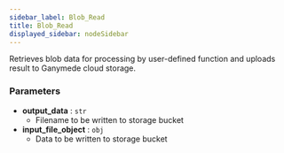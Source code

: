 ```yaml
---
sidebar_label: Blob_Read
title: Blob_Read
displayed_sidebar: nodeSidebar
---
```


Retrieves blob data for processing by user-defined function and uploads
result to Ganymede cloud storage.

### Parameters
- **output_data** : `str`
  - Filename to be written to storage bucket
- **input_file_object** : `obj`
  - Data to be written to storage bucket